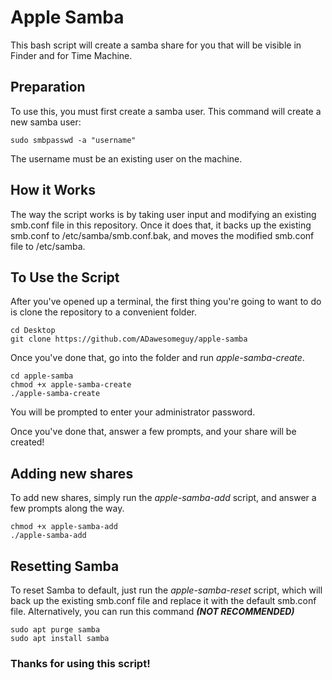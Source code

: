 # Apple Samba
This bash script will create a samba share for you that will be visible in Finder and for Time Machine.

## Preparation ##
To use this, you must first create a samba user. This command will create a new samba user:
```
sudo smbpasswd -a "username"
```
The username must be an existing user on the machine.

## How it Works ##
The way the script works is by taking user input and modifying an existing smb.conf file in this repository. Once it does that, it backs up the existing smb.conf to /etc/samba/smb.conf.bak, and moves the modified smb.conf file to /etc/samba.

## To Use the Script ##
After you've opened up a terminal, the first thing you're going to want to do is clone the repository to a convenient folder.
```
cd Desktop
git clone https://github.com/ADawesomeguy/apple-samba
```
Once you've done that, go into the folder and run _apple-samba-create_.
```
cd apple-samba
chmod +x apple-samba-create
./apple-samba-create
```
You will be prompted to enter your administrator password.

Once you've done that, answer a few prompts, and your share will be created!

## Adding new shares ##
To add new shares, simply run the _apple-samba-add_ script, and answer a few prompts along the way.
```
chmod +x apple-samba-add
./apple-samba-add
```

## Resetting Samba ##
To reset Samba to default, just run the _apple-samba-reset_ script, which will back up the existing smb.conf file and replace it with the default smb.conf file.
Alternatively, you can run this command _**(NOT RECOMMENDED)**_
```
sudo apt purge samba
sudo apt install samba
```

### Thanks for using this script! ###
